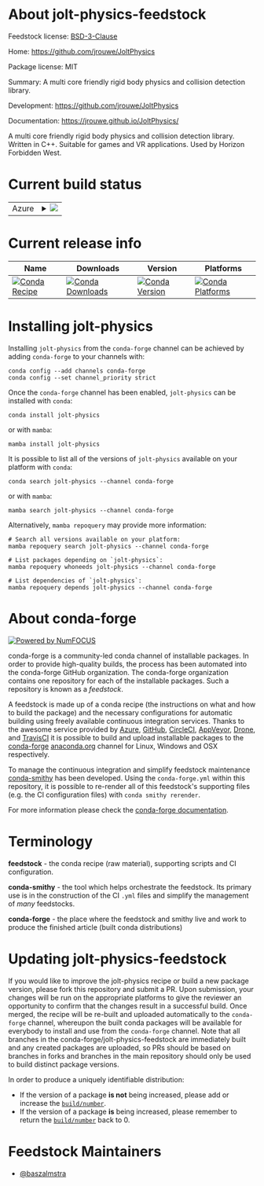 About jolt-physics-feedstock
============================

Feedstock license: [BSD-3-Clause](https://github.com/conda-forge/jolt-physics-feedstock/blob/main/LICENSE.txt)

Home: https://github.com/jrouwe/JoltPhysics

Package license: MIT

Summary: A multi core friendly rigid body physics and collision detection library.

Development: https://github.com/jrouwe/JoltPhysics

Documentation: https://jrouwe.github.io/JoltPhysics/

A multi core friendly rigid body physics and collision detection library. Written in C++. Suitable for games and VR applications. Used by Horizon Forbidden West.

Current build status
====================


<table>
    
  <tr>
    <td>Azure</td>
    <td>
      <details>
        <summary>
          <a href="https://dev.azure.com/conda-forge/feedstock-builds/_build/latest?definitionId=23108&branchName=main">
            <img src="https://dev.azure.com/conda-forge/feedstock-builds/_apis/build/status/jolt-physics-feedstock?branchName=main">
          </a>
        </summary>
        <table>
          <thead><tr><th>Variant</th><th>Status</th></tr></thead>
          <tbody><tr>
              <td>linux_64</td>
              <td>
                <a href="https://dev.azure.com/conda-forge/feedstock-builds/_build/latest?definitionId=23108&branchName=main">
                  <img src="https://dev.azure.com/conda-forge/feedstock-builds/_apis/build/status/jolt-physics-feedstock?branchName=main&jobName=linux&configuration=linux%20linux_64_" alt="variant">
                </a>
              </td>
            </tr><tr>
              <td>linux_aarch64</td>
              <td>
                <a href="https://dev.azure.com/conda-forge/feedstock-builds/_build/latest?definitionId=23108&branchName=main">
                  <img src="https://dev.azure.com/conda-forge/feedstock-builds/_apis/build/status/jolt-physics-feedstock?branchName=main&jobName=linux&configuration=linux%20linux_aarch64_" alt="variant">
                </a>
              </td>
            </tr><tr>
              <td>osx_64</td>
              <td>
                <a href="https://dev.azure.com/conda-forge/feedstock-builds/_build/latest?definitionId=23108&branchName=main">
                  <img src="https://dev.azure.com/conda-forge/feedstock-builds/_apis/build/status/jolt-physics-feedstock?branchName=main&jobName=osx&configuration=osx%20osx_64_" alt="variant">
                </a>
              </td>
            </tr><tr>
              <td>osx_arm64</td>
              <td>
                <a href="https://dev.azure.com/conda-forge/feedstock-builds/_build/latest?definitionId=23108&branchName=main">
                  <img src="https://dev.azure.com/conda-forge/feedstock-builds/_apis/build/status/jolt-physics-feedstock?branchName=main&jobName=osx&configuration=osx%20osx_arm64_" alt="variant">
                </a>
              </td>
            </tr><tr>
              <td>win_64</td>
              <td>
                <a href="https://dev.azure.com/conda-forge/feedstock-builds/_build/latest?definitionId=23108&branchName=main">
                  <img src="https://dev.azure.com/conda-forge/feedstock-builds/_apis/build/status/jolt-physics-feedstock?branchName=main&jobName=win&configuration=win%20win_64_" alt="variant">
                </a>
              </td>
            </tr>
          </tbody>
        </table>
      </details>
    </td>
  </tr>
</table>

Current release info
====================

| Name | Downloads | Version | Platforms |
| --- | --- | --- | --- |
| [![Conda Recipe](https://img.shields.io/badge/recipe-jolt--physics-green.svg)](https://anaconda.org/conda-forge/jolt-physics) | [![Conda Downloads](https://img.shields.io/conda/dn/conda-forge/jolt-physics.svg)](https://anaconda.org/conda-forge/jolt-physics) | [![Conda Version](https://img.shields.io/conda/vn/conda-forge/jolt-physics.svg)](https://anaconda.org/conda-forge/jolt-physics) | [![Conda Platforms](https://img.shields.io/conda/pn/conda-forge/jolt-physics.svg)](https://anaconda.org/conda-forge/jolt-physics) |

Installing jolt-physics
=======================

Installing `jolt-physics` from the `conda-forge` channel can be achieved by adding `conda-forge` to your channels with:

```
conda config --add channels conda-forge
conda config --set channel_priority strict
```

Once the `conda-forge` channel has been enabled, `jolt-physics` can be installed with `conda`:

```
conda install jolt-physics
```

or with `mamba`:

```
mamba install jolt-physics
```

It is possible to list all of the versions of `jolt-physics` available on your platform with `conda`:

```
conda search jolt-physics --channel conda-forge
```

or with `mamba`:

```
mamba search jolt-physics --channel conda-forge
```

Alternatively, `mamba repoquery` may provide more information:

```
# Search all versions available on your platform:
mamba repoquery search jolt-physics --channel conda-forge

# List packages depending on `jolt-physics`:
mamba repoquery whoneeds jolt-physics --channel conda-forge

# List dependencies of `jolt-physics`:
mamba repoquery depends jolt-physics --channel conda-forge
```


About conda-forge
=================

[![Powered by
NumFOCUS](https://img.shields.io/badge/powered%20by-NumFOCUS-orange.svg?style=flat&colorA=E1523D&colorB=007D8A)](https://numfocus.org)

conda-forge is a community-led conda channel of installable packages.
In order to provide high-quality builds, the process has been automated into the
conda-forge GitHub organization. The conda-forge organization contains one repository
for each of the installable packages. Such a repository is known as a *feedstock*.

A feedstock is made up of a conda recipe (the instructions on what and how to build
the package) and the necessary configurations for automatic building using freely
available continuous integration services. Thanks to the awesome service provided by
[Azure](https://azure.microsoft.com/en-us/services/devops/), [GitHub](https://github.com/),
[CircleCI](https://circleci.com/), [AppVeyor](https://www.appveyor.com/),
[Drone](https://cloud.drone.io/welcome), and [TravisCI](https://travis-ci.com/)
it is possible to build and upload installable packages to the
[conda-forge](https://anaconda.org/conda-forge) [anaconda.org](https://anaconda.org/)
channel for Linux, Windows and OSX respectively.

To manage the continuous integration and simplify feedstock maintenance
[conda-smithy](https://github.com/conda-forge/conda-smithy) has been developed.
Using the ``conda-forge.yml`` within this repository, it is possible to re-render all of
this feedstock's supporting files (e.g. the CI configuration files) with ``conda smithy rerender``.

For more information please check the [conda-forge documentation](https://conda-forge.org/docs/).

Terminology
===========

**feedstock** - the conda recipe (raw material), supporting scripts and CI configuration.

**conda-smithy** - the tool which helps orchestrate the feedstock.
                   Its primary use is in the construction of the CI ``.yml`` files
                   and simplify the management of *many* feedstocks.

**conda-forge** - the place where the feedstock and smithy live and work to
                  produce the finished article (built conda distributions)


Updating jolt-physics-feedstock
===============================

If you would like to improve the jolt-physics recipe or build a new
package version, please fork this repository and submit a PR. Upon submission,
your changes will be run on the appropriate platforms to give the reviewer an
opportunity to confirm that the changes result in a successful build. Once
merged, the recipe will be re-built and uploaded automatically to the
`conda-forge` channel, whereupon the built conda packages will be available for
everybody to install and use from the `conda-forge` channel.
Note that all branches in the conda-forge/jolt-physics-feedstock are
immediately built and any created packages are uploaded, so PRs should be based
on branches in forks and branches in the main repository should only be used to
build distinct package versions.

In order to produce a uniquely identifiable distribution:
 * If the version of a package **is not** being increased, please add or increase
   the [``build/number``](https://docs.conda.io/projects/conda-build/en/latest/resources/define-metadata.html#build-number-and-string).
 * If the version of a package **is** being increased, please remember to return
   the [``build/number``](https://docs.conda.io/projects/conda-build/en/latest/resources/define-metadata.html#build-number-and-string)
   back to 0.

Feedstock Maintainers
=====================

* [@baszalmstra](https://github.com/baszalmstra/)


<!-- dummy commit to enable rerendering -->

